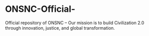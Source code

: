 # ONSNC-Official-
Official repository of ONSNC – Our mission is to build Civilization 2.0 through innovation, justice, and global transformation.
